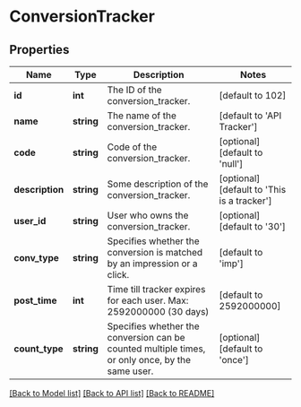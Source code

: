 # ConversionTracker

## Properties
Name | Type | Description | Notes
------------ | ------------- | ------------- | -------------
**id** | **int** | The ID of the conversion_tracker. | [default to 102]
**name** | **string** | The name of the conversion_tracker. | [default to 'API Tracker']
**code** | **string** | Code of the conversion_tracker. | [optional] [default to 'null']
**description** | **string** | Some description of the conversion_tracker. | [optional] [default to 'This is a tracker']
**user_id** | **string** | User who owns the conversion_tracker. | [optional] [default to '30']
**conv_type** | **string** | Specifies whether the conversion is matched by an impression or a click. | [default to 'imp']
**post_time** | **int** | Time till tracker expires for each user. Max: 2592000000 (30 days) | [default to 2592000000]
**count_type** | **string** | Specifies whether the conversion can be counted multiple times, or only once, by the same user. | [optional] [default to 'once']

[[Back to Model list]](../README.md#documentation-for-models) [[Back to API list]](../README.md#documentation-for-api-endpoints) [[Back to README]](../README.md)


